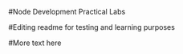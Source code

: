 #Node Development Practical Labs


#Editing readme for testing and learning purposes

#More text here

